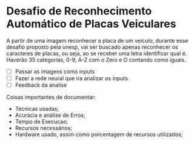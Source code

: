 # Desafio de Reconhecimento Automático de Placas Veiculares

A partir de uma imagem reconhecer a placa de um veículo, durante esse desafio proposto pela unesp, vai ser buscado apenas reconhecer os caracteres de placas, ou seja, ao se receber uma letra identificar qual é. Haverão 35 categorias, 0-9, A-Z com o Zero e O contando como iguais.

- [ ] Passar as imagens como inputs
- [ ] Fazer a rede neural que ira analizar os inputs
- [ ] Feedback da analise

Coisas importantes de documentar:

- Técnicas usadas;
- Acurácia e análise de Erros;
- Tempo de Execucao;
- Recursos necessários;
- Hardware usado, assim como porcentagem de recursos utilizados;
